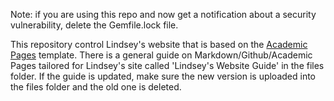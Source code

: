Note: if you are using this repo and now get a notification about a security vulnerability, delete the Gemfile.lock file. 

This repository control Lindsey's website that is based on the [Academic Pages](https://academicpages.github.io/) template. 
There is a general guide on Markdown/Github/Academic Pages tailored for Lindsey's site called 'Lindsey's Website Guide' in the files folder. If the guide is updated, make sure the new version is uploaded into the files folder and the old one is deleted. 
